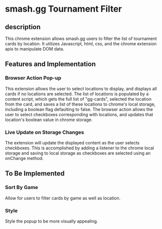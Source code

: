 # smash.gg Tournament Filter

## description

  This chrome extension allows smash.gg users to filter the list of tournament cards by location. It utilizes Javascript, html, css, and the chrome extension apis to manipulate DOM data.

## Features and Implementation

### Browser Action Pop-up

  This extension allows the user to select locations to display, and displays all cards if no locations are selected. The list of locations is populated by a content script, which gets the full list of "gg-cards", selected the location from the card, and saves a list of these locations to chrome's local storage, including a boolean flag defaulting to false. The browser action allows the user to select checkboxes corresponding with locations, and updates that location's boolean value in chrome storage.

### Live Update on Storage Changes

  The extension will update the displayed content as the user selects checkboxes. This is accomplished by adding a listener to the chrome local storage and saving to local storage as checkboxes are selected using an onChange method.

## To Be Implemented

### Sort By Game

  Allow for users to filter cards by game as well as location.

### Style

  Style the popup to be more visually appealing.

  
